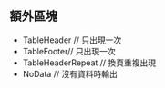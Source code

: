 ## 額外區塊


* TableHeader // 只出現一次
* TableFooter// 只出現一次
* TableHeaderRepeat // 換頁重複出現
* NoData // 沒有資料時輸出
